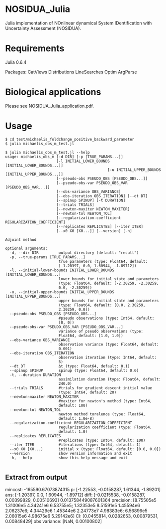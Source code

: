 # NOSIDUA_Julia

Julia implementation of NOnlinear dynamical System IDentification with Uncertainty Assessment (NOSIDUA).


# Requirements
Julia 0.6.4

Packages:
CatViews
Distributions
LineSearches
Optim
ArgParse

# Biological applications
Please see NOSIDUA_Julia_application.pdf.

# Usage
```
$ cd test/michaelis_foldchange_positive_backward_parameter
$ julia michaelis_obs_m_test.jl

$ julia michaelis_obs_m_test.jl --help
usage: michaelis_obs_m [-d DIR] [-p [TRUE_PARAMS...]]
                       [-l INITIAL_LOWER_BOUNDS [INITIAL_LOWER_BOUNDS...]]
                                              [-u INITIAL_UPPER_BOUNDS [INITIAL_UPPER_BOUNDS...]]
                       [--pseudo-obs PSEUDO_OBS [PSEUDO_OBS...]]
                       [--pseudo-obs-var PSEUDO_OBS_VAR [PSEUDO_OBS_VAR...]]
                       [--obs-variance OBS_VARIANCE]
                       [--obs-iteration OBS_ITERATION] [--dt DT]
                       [--spinup SPINUP] [-t DURATION]
                       [--trials TRIALS]
                       [--newton-maxiter NEWTON_MAXITER]
                       [--newton-tol NEWTON_TOL]
                       [--regularization-coefficient REGULARIZATION_COEFFICIENT]
                       [--replicates REPLICATES] [--iter ITER]
                       [--x0 X0 [X0...]] [--version] [-h]

Adjoint method

optional arguments:
  -d, --dir DIR         output directory (default: "result")
  -p, --true-params [TRUE_PARAMS...]
                        true parameters (type: Float64, default:
                        [-1.20397, 0.0, 1.60944, -1.89712])
  -l, --initial-lower-bounds INITIAL_LOWER_BOUNDS [INITIAL_LOWER_BOUNDS...]
                        lower bounds for initial state and parameters
                        (type: Float64, default: [-2.30259, -2.30259,
                        0.0, -2.30259])
  -u, --initial-upper-bounds INITIAL_UPPER_BOUNDS [INITIAL_UPPER_BOUNDS...]
                        upper bounds for initial state and parameters
                        (type: Float64, default: [0.0, 2.30259,
                        2.30259, 0.0])
  --pseudo-obs PSEUDO_OBS [PSEUDO_OBS...]
                        #pseudo observations (type: Int64, default:
                        [0, 0])
  --pseudo-obs-var PSEUDO_OBS_VAR [PSEUDO_OBS_VAR...]
                        variance of pseudo observations (type:
                        Float64, default: [1.0, 1.0])
  --obs-variance OBS_VARIANCE
                        observation variance (type: Float64, default:
                        0.001)
  --obs-iteration OBS_ITERATION
                        observation iteration (type: Int64, default:
                        5)
  --dt DT               Δt (type: Float64, default: 0.1)
  --spinup SPINUP       spinup (type: Float64, default: 0.0)
  -t, --duration DURATION
                        assimilation duration (type: Float64, default:
                        240.0)
  --trials TRIALS       #trials for gradient descent initial value
                        (type: Int64, default: 20)
  --newton-maxiter NEWTON_MAXITER
                        #maxiter for newton's method (type: Int64,
                        default: 100)
  --newton-tol NEWTON_TOL
                        newton method toralence (type: Float64,
                        default: 1.0e-8)
  --regularization-coefficient REGULARIZATION_COEFFICIENT
                        regularization coefficient (type: Float64,
                        default: 1.0)
  --replicates REPLICATES
                        #replicates (type: Int64, default: 100)
  --iter ITER           #iterations (type: Int64, default: 1)
  --x0 X0 [X0...]       initial x (type: Float64, default: [0.0, 0.0])
  --version             show version information and exit
  -h, --help            show this help message and exit


```


## Extract from output
mincost:        -165590.67073874315
p:              [-1.22553, -0.0158287, 1.61344, -1.89201]
ans:            [-1.20397, 0.0, 1.60944, -1.89712]
diff:           [-0.0215538, -0.0158287, 0.00399829, 0.00510693]
0.013758449087601364
precision:      [8.75505e5 1.31006e5 4.34241e6 6.53755e5; 1.32353e5 8.51591e5 1.45594e6 2.06237e6; 4.34429e6 1.45344e6 2.24773e7 4.98383e6; 6.56896e5 2.06015e6 4.98675e6 5.29142e6]
CI:             [0.0455814, 0.0282653, 0.00879531, 0.00848429]
obs variance:   [NaN, 0.00100802]
